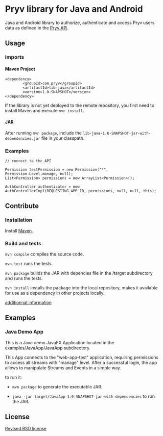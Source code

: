 # Pryv library for Java and Android

Java and Android library to authorize, authenticate and access Pryv users data as defined in the [Pryv API](http://api.pryv.com/).

## Usage

### imports

#### Maven Project

```
<dependency>
		<groupId>com.pryv</groupId>
		<artifactId>lib-java</artifactId>
		<version>1.0-SNAPSHOT</version>
</dependency>
```

If the library is not yet deployed to the remote repository, you first need to install Maven and execute `mvn install`.

#### JAR

After running `mvn package`, include the `lib-java-1.0-SNAPSHOT-jar-with-dependencies.jar` file in your classpath.

### Examples

```
// connect to the API

Permission testPermission = new Permission("*", Permission.Level.manage, null);
List<Permission> permissions = new ArrayList<Permission>();
    
AuthController authenticator = new AuthControllerImpl(REQUESTING_APP_ID, permissions, null, null, this);
```


## Contribute

### Installation

Install [Maven](http://books.sonatype.com/mvnref-book/reference/installation-sect-maven-install.html).

### Build and tests

`mvn compile` compiles the source code.

`mvn test` runs the tests.

`mvn package` builds the JAR with depencies file in the /target subdirectory and runs the tests.

`mvn install` installs the package into the local repository, makes it available for use as a dependency in other projects locally.

[additionnal information](http://maven.apache.org/guides/getting-started/maven-in-five-minutes.html)



## Examples

### Java Demo App

This is a Java demo JavaFX Application located in the examples/JavaApp/JavaApp subdirectory.

This App connects to the "web-app-test" application, requiring permissions to access all streams with "manage" level. After a successful login, the app allows to manipulate Streams and Events in a simple way.

to run it:

- `mvn package` to generate the executable JAR.

- `java -jar target/JavaApp-1.0-SNAPSHOT-jar-with-dependencies` to run the JAR.

## License

[Revised BSD license](https://github.com/pryv/documents/blob/master/license-bsd-revised.md)